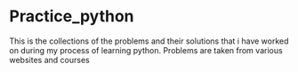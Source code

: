 # Practice_python
This is the collections of the problems and their solutions that i have worked on during my process of learning python. Problems are taken from various websites and courses 
